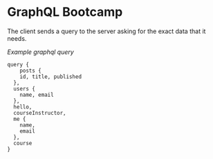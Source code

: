 # GraphQL Bootcamp

The client sends a query to the server asking for the exact data that it needs.

*Example graphql query*

``` gql
query {
	posts {
    id, title, published
  },
  users {
    name, email
  },
  hello,
  courseInstructor,
  me {
    name,
    email
  },
  course
}
```